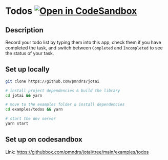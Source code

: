 # Todos [![Open in CodeSandbox](https://img.shields.io/badge/Open%20in-CodeSandbox-blue?style=flat-square&logo=codesandbox)](https://githubbox.com/pmndrs/jotai/tree/main/examples/todos)

## Description

Record your todo list by typing them into this app, check them if you have completed the task, and switch between `Completed` and `Incompleted` to see the status of your task.

## Set up locally

```bash
git clone https://github.com/pmndrs/jotai

# install project dependencies & build the library
cd jotai && yarn

# move to the examples folder & install dependencies
cd examples/todos && yarn

# start the dev server
yarn start
```

## Set up on codesandbox

Link: https://githubbox.com/pmndrs/jotai/tree/main/examples/todos
